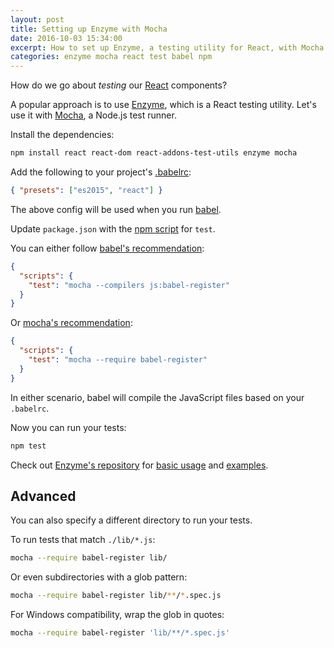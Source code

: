```yaml
---
layout: post
title: Setting up Enzyme with Mocha
date: 2016-10-03 15:34:00
excerpt: How to set up Enzyme, a testing utility for React, with Mocha.
categories: enzyme mocha react test babel npm
---
```


How do we go about _testing_ our [React](https://facebook.github.io/react/) components?

A popular approach is to use [Enzyme](http://airbnb.io/enzyme/), which is a React testing utility. Let's use it with [Mocha](https://mochajs.org), a Node.js test runner.

Install the dependencies:

```sh
npm install react react-dom react-addons-test-utils enzyme mocha
```

Add the following to your project's [.babelrc](https://babeljs.io/docs/usage/babelrc/):

```json
{ "presets": ["es2015", "react"] }
```

The above config will be used when you run [babel](https://babeljs.io).

Update `package.json` with the [npm script](https://docs.npmjs.com/misc/scripts) for `test`.

You can either follow [babel's recommendation](https://babeljs.io/docs/setup/#installation):

```json
{
  "scripts": {
    "test": "mocha --compilers js:babel-register"
  }
}
```

Or [mocha's recommendation](https://mochajs.org/#about-babel):

```json
{
  "scripts": {
    "test": "mocha --require babel-register"
  }
}
```

In either scenario, babel will compile the JavaScript files based on your `.babelrc`.

Now you can run your tests:

```sh
npm test
```

Check out [Enzyme's repository](https://github.com/airbnb/enzyme) for [basic usage](https://github.com/airbnb/enzyme#basic-usage) and [examples](https://github.com/airbnb/enzyme/blob/master/docs/guides/mocha.md).

## Advanced

You can also specify a different directory to run your tests.

To run tests that match `./lib/*.js`:

```sh
mocha --require babel-register lib/
```

Or even subdirectories with a glob pattern:

```sh
mocha --require babel-register lib/**/*.spec.js
```

For Windows compatibility, wrap the glob in quotes:

```sh
mocha --require babel-register 'lib/**/*.spec.js'
```
